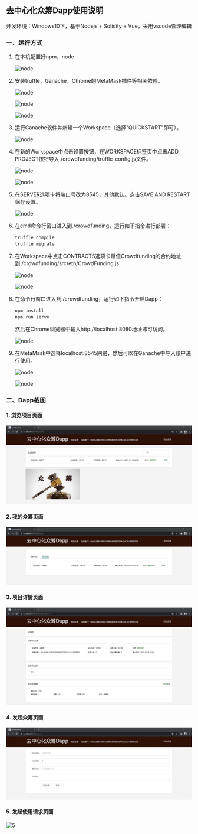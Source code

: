 ## **去中心化众筹Dapp**使用说明

开发环境：Windows10下，基于Nodejs + Solidity + Vue，采用vscode管理编辑

### 一、运行方式

1. 在本机配置好npm，node

   ![node](\images\node.jpg)

   

2. 安装truffle，Ganache，Chrome的MetaMask插件等相关依赖。

   ![node](\images\truffle.jpg)

   ![node](\images\Ganache.jpg)

   ![node](\images\MetaMask.jpg)

   

3. 运行Ganache软件并新建一个Workspace（选择"QUICKSTART"即可）。

   ![node](\images\QUICKSTART.jpg)

   

4. 在新的Workspace中点击设置按钮，在WORKSPACE标签页中点击ADD PROJECT按钮导入./crowdfunding/truffle-config.js文件。

   ![node](\images\setting.jpg)

   ![node](\images\addproject.jpg)

   

5. 在SERVER选项卡将端口号改为8545，其他默认。点击SAVE AND RESTART保存设置。

   ![node](\images\8545.jpg)

   

6. 在cmd命令行窗口进入到./crowdfunding，运行如下指令进行部署：

   ```sh
   truffle compile
   truffle migrate
   ```

7. 在Workspace中点击CONTRACTS选项卡赋值Crowdfunding的合约地址到./crowdfunding/src/eth/CrowdFunding.js

   ![node](\images\address.jpg)

   ![node](\images\address2.jpg)

   

8. 在命令行窗口进入到./crowdfunding，运行如下指令开启Dapp：

   ```sh
   npm install
   npm run serve
   ```

   然后在Chrome浏览器中输入http://localhost:8080地址即可访问。

   ![node](\images\start.jpg)

9. 在MetaMask中选择localhost:8545网络，然后可以在Ganache中导入账户进行使用。

   ![node](\images\daoru.jpg)

   ![node](\images\key.jpg)

   

### 二、Dapp截图

#### 1. 浏览项目页面

![1](images/1.JPG)



#### 2. 我的众筹页面

![2](images/2.JPG)



#### 3. 项目详情页面

![3](images/3.JPG)



#### 4. 发起众筹页面

![4](images/4.JPG)





#### 5. 发起使用请求页面

![5](/images/5.JPG)

